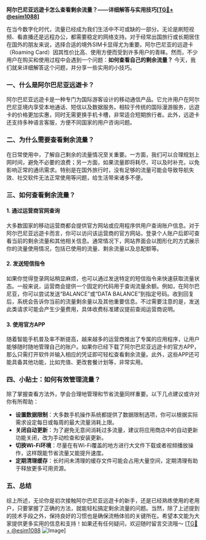 **阿尔巴尼亚远遊卡怎么查看剩余流量？——详细解答与实用技巧[[TG💪+ @esim1088](https://t.me/s/esim1088)]**

在当今数字化时代，流量已经成为我们生活中不可或缺的一部分。无论是刷短视频、看直播还是远程办公，都需要稳定的网络支持。对于经常出国旅行或长期居住在国外的朋友来说，选择合适的境外SIM卡显得尤为重要。阿尔巴尼亚的远遊卡（Roaming Card）因其性价比高、使用方便而受到许多用户的青睐。然而，不少用户在购买和使用过程中会遇到一个问题：**如何查看自己的剩余流量？** 今天，我们就来详细解答这个问题，并分享一些实用的小技巧。

### 一、什么是阿尔巴尼亚远遊卡？

阿尔巴尼亚远遊卡是一种专门为国际游客设计的移动通信产品。它允许用户在阿尔巴尼亚境内享受本地通话、短信以及数据服务。相较于传统的国际漫游服务，远遊卡的价格更加实惠，同时无需更换手机卡槽，非常适合短期旅行者。此外，远遊卡还支持多种语言客服，方便不同国家的用户咨询问题。

### 二、为什么需要查看剩余流量？

在日常使用中，了解自己剩余的流量情况至关重要。一方面，我们可以合理规划上网时间，避免不必要的浪费；另一方面，如果流量即将耗尽，可以及时补充，以免影响正常的通讯需求。特别是在国外旅行时，没有足够的流量可能会导致导航失效、社交软件无法正常使用等问题，给生活带来诸多不便。

### 三、如何查看剩余流量？

#### 1. 通过运营商官网查询

大多数国家的移动运营商都会提供官方网站或应用程序供用户查询账户信息。对于阿尔巴尼亚远遊卡而言，你可以访问该运营商的官方网站，登录个人账户后即可查看当前的剩余流量和其他相关信息。通常情况下，网站界面会以图形化的方式展示你的流量使用情况，包括已使用的流量、剩余流量以及总配额等。

#### 2. 发送短信指令

如果你觉得登录网站稍显麻烦，也可以通过发送特定的短信指令来快速获取流量状态。一般来说，运营商会提供一个固定的代码用于查询流量余额。例如，在阿尔巴尼亚，你可以尝试发送“BALANCE”或“DATA BALANCE”到指定号码。收到回复后，系统会告诉你当前的流量剩余量以及其他重要信息。不过需要注意的是，发送此类请求可能会产生少量费用，具体收费标准建议提前查阅运营商说明。

#### 3. 使用官方APP

随着智能手机普及率不断提高，越来越多的运营商推出了专属的应用程序，让用户能够随时随地管理自己的账户。如果你已经下载了阿尔巴尼亚远遊卡的官方APP，那么只需打开软件并输入相应的凭证即可轻松查看剩余流量。此外，这些APP还可能具备其他功能，比如充值、更改套餐计划等，非常实用。

### 四、小贴士：如何有效管理流量？

除了掌握查看方法外，学会合理地管理和节省流量同样重要。以下几点建议或许对你有所帮助：

- **设置数据限制**：大多数手机操作系统都提供了数据限制选项，你可以根据实际需求设定每日或每周的最大流量消耗上限。
- **关闭自动更新**：为了避免无意间消耗过多流量，建议将应用商店中的自动更新功能关闭，改为手动检查和安装更新。
- **切换Wi-Fi环境**：尽量在有Wi-Fi覆盖的地方进行大文件下载或者视频播放操作，这样既能节省流量又能提升速度。
- **定期清理缓存**：长时间未清理的缓存文件可能会占用大量空间，定期清理有助于释放更多可用资源。

### 五、总结

综上所述，无论你是初次接触阿尔巴尼亚远遊卡的新手，还是已经熟练使用的老用户，只要掌握了正确的方法，就能轻松搞定剩余流量的问题。当然，除了上述提到的技术手段之外，保持良好的习惯也是确保流畅体验的关键所在。希望本文能为大家提供更多实用的信息和支持！如果还有任何疑问，欢迎随时留言交流哦～ [[TG💪+ @esim1088](https://t.me/s/esim1088) ![Image](https://i.postimg.cc/4NQfJmqS/Snipaste-2025-05-13-00-14-12.png)]